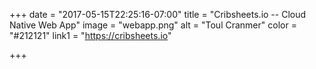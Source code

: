 +++
date = "2017-05-15T22:25:16-07:00"
title = "Cribsheets.io -- Cloud Native Web App"
image = "webapp.png"
alt = "Toul Cranmer"
color = "#212121"
link1 = "https://cribsheets.io"


+++

